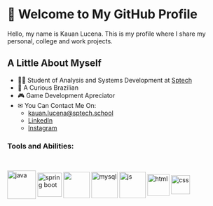 # 👋 Welcome to My GitHub Profile
Hello, my name is Kauan Lucena. This is my profile where I share my personal, college and work projects.
## A Little About Myself
- 👨‍💻 Student of Analysis and Systems Development at [Sptech](https://www.sptech.school/)
- 🔰 A Curious Brazilian
- 🎮 Game Development Apreciator
- ✉ You Can Contact Me On:
  -  kauan.lucena@sptech.school <br>
  - [LinkedIn](https://www.linkedin.com/in/kauan-lucena-714237292)                     
  - [Instagram](https://www.instagram.com/kaefieli/)

### Tools and Abilities:
##
<div style="display: inline_block"><br>
<img align="center" alt="java" width=65 height=65 src="https://cdn.icon-icons.com/icons2/2415/PNG/512/java_original_wordmark_logo_icon_146459.png"/>
<img align="center" alt="spring boot" width=55 heigth=55 src="https://media.licdn.com/dms/image/v2/C4D12AQFhlYow_0XQBA/article-cover_image-shrink_720_1280/article-cover_image-shrink_720_1280/0/1571543597550?e=2147483647&v=beta&t=5Tysh47asHLOv7bJHhePJtax3NQ_PoXpoEE85boC8b4"/>
<img align="center" alt"docker" width=60 heigth=60 src="https://www.devprojournal.com/wp-content/uploads/2022/05/docker-logo-696x596.webp"/>
<img align="center" alt="mysql" width=60 heigth=60 src="https://cdn.icon-icons.com/icons2/1381/PNG/512/mysqlworkbench_93532.png"/>
<img align="center" alt="js" width=60 heigth=60 src="https://icons.veryicon.com/png/o/business/vscode-program-item-icon/javascript-3.png"/>
<img align="center" alt="html" width=50 heigth=60 src="https://cdn-icons-png.flaticon.com/512/732/732212.png"/>
<img align="center" alt="css" width=43 heigth=60 src="https://static-00.iconduck.com/assets.00/file-type-css-icon-1806x2048-r5fwjl3p.png"/>
</div>
